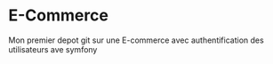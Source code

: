 # E-Commerce
Mon premier depot git sur une E-commerce avec authentification des utilisateurs ave symfony
